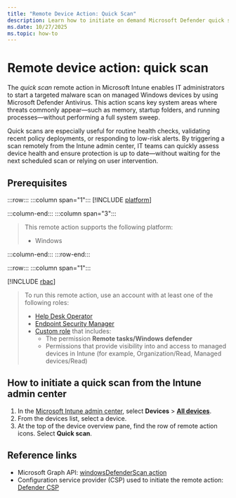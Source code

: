 ```yaml
---
title: "Remote Device Action: Quick Scan"
description: Learn how to initiate on demand Microsoft Defender quick scan with Microsoft Intune.
ms.date: 10/27/2025
ms.topic: how-to
---
```


# Remote device action: quick scan

The *quick scan* remote action in Microsoft Intune enables IT administrators to start a targeted malware scan on managed Windows devices by using Microsoft Defender Antivirus. This action scans key system areas where threats commonly appear—such as memory, startup folders, and running processes—without performing a full system sweep.

Quick scans are especially useful for routine health checks, validating recent policy deployments, or responding to low-risk alerts. By triggering a scan remotely from the Intune admin center, IT teams can quickly assess device health and ensure protection is up to date—without waiting for the next scheduled scan or relying on user intervention.

## Prerequisites

:::row:::
:::column span="1":::
[!INCLUDE [platform](../../includes/requirements/platform.md)]

:::column-end:::
:::column span="3":::

> This remote action supports the following platform:
>
> - Windows

:::column-end:::
:::row-end:::

:::row:::
:::column span="1":::

[!INCLUDE [rbac](../../includes/requirements/rbac.md)]

> To run this remote action, use an account with at least one of the following roles:
>
> - [Help Desk Operator][INT-R1]
> - [Endpoint Security Manager][INT-R4]
> - [Custom role][INT-RC] that includes:
>   - The permission **Remote tasks/Windows defender**
>   - Permissions that provide visibility into and access to managed devices in Intune (for example, Organization/Read, Managed devices/Read)

## How to initiate a quick scan from the Intune admin center

1. In the [Microsoft Intune admin center][INT-AC], select **Devices** > [**All devices**][INT-ALLD].
1. From the devices list, select a device.
1. At the top of the device overview pane, find the row of remote action icons. Select **Quick scan**.

## Reference links

- Microsoft Graph API: [windowsDefenderScan action][GRAPH-1]
- Configuration service provider (CSP) used to initiate the remote action: [Defender CSP][CSP-1]

<!--links-->

<!-- admin center links -->

[INT-AC]: https://go.microsoft.com/fwlink/?linkid=2109431
[INT-ALLD]: https://go.microsoft.com/fwlink/?linkid=2333814

<!-- role links -->

[INT-R1]: /intune/intune-service/fundamentals/role-based-access-control-reference#help-desk-operator
[INT-RC]: /intune/intune-service/fundamentals/create-custom-role
[INT-R4]: /intune/intune-service/fundamentals/role-based-access-control-reference#endpoint-security-manager

<!-- API links -->

[GRAPH-1]: /graph/api/intune-devices-manageddevice-windowsdefenderscan

[CSP-1]: /windows/client-management/mdm/defender-csp
